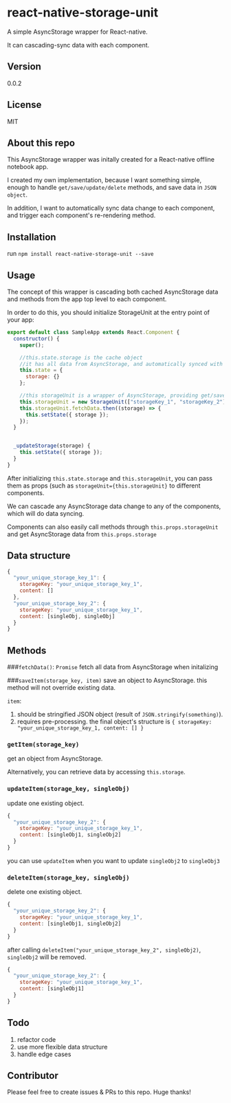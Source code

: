 # react-native-storage-unit
A simple AsyncStorage wrapper for React-native.

It can cascading-sync data with each component.

## Version
0.0.2

## License
MIT

## About this repo
This AsyncStorage wrapper was initally created for a React-native offline notebook app.

I created my own implementation, because I want something simple, enough to handle `get/save/update/delete` methods, and save data in `JSON object`.

In addition, I want to automatically sync data change to each component, and trigger each component's re-rendering method.

## Installation
run `npm install react-native-storage-unit --save`

## Usage
The concept of this wrapper is cascading both cached AsyncStorage data and methods
from the app top level to each component.

In order to do this, you should initialize StorageUnit at the entry point of your app:

```javascript
export default class SampleApp extends React.Component {
  constructor() {
    super();

    //this.state.storage is the cache object
    //it has all data from AsyncStorage, and automatically synced with AsyncStorage.
    this.state = {
      storage: {}
    };

    //this storageUnit is a wrapper of AsyncStorage, providing get/save/update/delete methods
    this.storageUnit = new StorageUnit(["storageKey_1", "storageKey_2"], this._updateStorage.bind(this));
    this.storageUnit.fetchData.then((storage) => {
      this.setState({ storage });
    });
  }


  _updateStorage(storage) {
    this.setState({ storage });
  }
}
```
After initializing `this.state.storage` and `this.storageUnit`, you can pass them as props (such as `storageUnit={this.storageUnit}` to different components.

We can cascade any AsyncStorage data change to any of the components, which will do data syncing.

Components can also easily call methods through `this.props.storageUnit` and get AsyncStorage data from `this.props.storage`

## Data structure
```javascript
{
  "your_unique_storage_key_1": {
    storageKey: "your_unique_storage_key_1",
    content: []
  },
  "your_unique_storage_key_2": {
    storageKey: "your_unique_storage_key_1",
    content: [singleObj, singleObj]
  }
}
```

## Methods

###`fetchData()`: `Promise`
fetch all data from AsyncStorage when initalizing

###`saveItem(storage_key, item)`
save an object to AsyncStorage. this method will not override existing data.

`item`:

1. should be stringified JSON object (result of `JSON.stringify(something)`).
2. requires pre-processing. the final object's structure is `{ storageKey: "your_unique_storage_key_1, content: [] }`

### `getItem(storage_key)`
get an object from AsyncStorage.

Alternatively, you can retrieve data by accessing `this.storage`.

### `updateItem(storage_key, singleObj)`
update one existing object.

```javascript
{
  "your_unique_storage_key_2": {
    storageKey: "your_unique_storage_key_1",
    content: [singleObj1, singleObj2]
  }
}
```
you can use `updateItem` when you want to update `singleObj2` to `singleObj3`

### `deleteItem(storage_key, singleObj)`
delete one existing object.

```javascript
{
  "your_unique_storage_key_2": {
    storageKey: "your_unique_storage_key_1",
    content: [singleObj1, singleObj2]
  }
}
```
after calling `deleteItem("your_unique_storage_key_2", singleObj2)`, `singleObj2` will be removed.

```javascript
{
  "your_unique_storage_key_2": {
    storageKey: "your_unique_storage_key_1",
    content: [singleObj1]
  }
}
```

## Todo
1. refactor code
2. use more flexible data structure
3. handle edge cases

## Contributor
Please feel free to create issues & PRs to this repo. Huge thanks!

